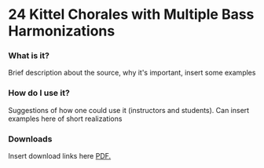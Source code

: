 # 24 Kittel Chorales with Multiple Bass Harmonizations

### What is it?

Brief description about the source, why it's important, insert some examples

### How do I use it?

Suggestions of how one could use it (instructors and students).
Can insert examples here of short realizations

### Downloads

Insert download links here
<a href="victorphan.github.io/kittel-chorales/downloads/Kittel-24-Edition.pdf" target="_blank">PDF.</a>
